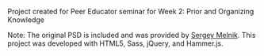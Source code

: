 Project created for Peer Educator seminar for Week 2: Prior and Organizing Knowledge

Note:
The original PSD is included and was provided by [Sergey Melnik](https://www.behance.net/SergeyMelnik).
This project was developed with HTML5, Sass, jQuery, and Hammer.js.

